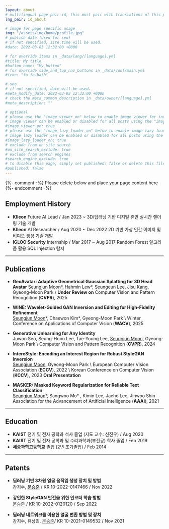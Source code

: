 ```yaml
---
layout: about
# multilingual page pair id, this must pair with translations of this page. (This name must be unique)
lng_pair: id_about

# image for page specific usage
img: "/assets/img/home/profile.jpg"
# publish date (used for seo)
# if not specified, site.time will be used.
#date: 2022-03-03 12:32:00 +0000

# for override items in _data/lang/[language].yml
#title: My title
#button_name: "My button"
# for override side_and_top_nav_buttons in _data/conf/main.yml
#icon: "fa fa-bath"

# seo
# if not specified, date will be used.
#meta_modify_date: 2022-03-03 12:32:00 +0000
# check the meta_common_description in _data/owner/[language].yml
#meta_description: ""

# optional
# please use the "image_viewer_on" below to enable image viewer for individual pages or posts (_posts/ or [language]/_posts folders).
# image viewer can be enabled or disabled for all posts using the "image_viewer_posts: true" setting in _data/conf/main.yml.
#image_viewer_on: true
# please use the "image_lazy_loader_on" below to enable image lazy loader for individual pages or posts (_posts/ or [language]/_posts folders).
# image lazy loader can be enabled or disabled for all posts using the "image_lazy_loader_posts: true" setting in _data/conf/main.yml.
#image_lazy_loader_on: true
# exclude from on site search
#on_site_search_exclude: true
# exclude from search engines
#search_engine_exclude: true
# to disable this page, simply set published: false or delete this file
#published: false
---
```


{%- comment -%} Please delete below and place your page content here {%- endcomment -%}

## Employment History

- **Klleon** Future AI Lead / Jan 2023 ~ 
3D/딥러닝 기반 디지털 휴먼 실시간 렌더링 기술 개발
- **Klleon** AI Researcher / Aug 2020 ~ Dec 2022
2D 기반 가상 인간 이미지 및 비디오 생성 기술 개발
- **IGLOO Security** Internship / Mar 2017 ~ Aug 2017
Random Forest 알고리즘 활용 SQL Injection 탐지

***

## Publications

- **GeoAvatar: Adaptive Geometrical Gaussian Splatting for 3D Head Avatar**
<u>Seungjun Moon</u>\*, Hahmin Lew\*, Seungeun Lee, Jisu Kang, Gyeong-Moon Park \\
**Under Review on** Computer Vision and Pattern Recognition (**CVPR**), 2025

- **WINE: Wavelet-Guided GAN Inversion and Editing for High-Fidelity Refinement**  
<u>Seungjun Moon</u>\*, Chaewon Kim\*, Gyeong-Moon Park \\
Winter Conference on Applications of Computer Vision (**WACV**), 2025

- **Generative Unlearning for Any Identity**  
Juwon Seo, Seung-Hoon Lee, Tae-Young Lee, <u>Seungjun Moon</u>, Gyeong-Moon Park \\
Computer Vision and Pattern Recognition (**CVPR**), 2024

- **IntereStyle: Encoding an Interest Region for Robust StyleGAN Inversion**  
<u>Seungjun Moon</u>, Gyeong-Moon Park \\
European Computer Vision Association (**ECCV**), 2022 \\
Korean Conference on Computer Vision (**KCCV**), 2023 **Oral Presentation**  

- **MASKER: Masked Keyword Regularization for Reliable Text Classification**  
<u>Seungjun Moon</u>\*, Sangwoo Mo\* , Kimin Lee, Jaeho Lee, Jinwoo Shin  
Association for the Advancement of Artificial Intelligence (**AAAI**), 2021  

***

## Education

- **KAIST** 전기 및 전자 공학과 석사 졸업 (지도 교수: 신진우) / Aug 2020
- **KAIST** 전기 및 전자 공학과 및 수리과학과(부전공) 학사 졸업 / Feb 2019
- **세종과학고등학교** 졸업 (2년 조기졸업) / Feb 2014

***

## Patents

- **딥러닝 기반 3차원 얼굴 움직임 생성 장치 및 방법**  
강지수, <u>문승준</u> / KR 10-2022-0147466 / Nov 2022

- **강인한 StyleGAN 반전을 위한 인코더 학습 방법**  
<u>문승준</u>  / KR 10-2022-0120120 / Sep 2022

- **딥러닝 네트워크를 이용한 얼굴 변환 방법 및 장치**  
강지수, 유상민, <u>문승준</u>/ KR 10-2021-0149532 / Nov 2021

<!-- ## Work Experience -->
<!-- ## Miscellaneous Experience -->


